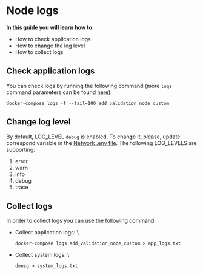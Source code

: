 # Node logs

**In this guide you will learn how to:**

* How to check application logs
* How to change the log level
* How to collect logs

## Check application logs

You can check logs by running the following command (more `logs` command parameters can be found [here](https://docs.docker.com/compose/reference/logs/)):

```
docker-compose logs -f --tail=100 add_validation_node_custom
```

## Change log level

By default, LOG\_LEVEL `debug` is enabled. To change it, please, update correspond variable in the [Network .env file](node-logs.md#check-application-logs). The following LOG\_LEVELS are supporting:

1. error
2. warn
3. info
4. debug
5. trace

## Collect logs

In order to collect logs you can use the following command:

*   Collect application logs: \\

    `docker-compose logs add_validation_node_custom > app_logs.txt`
*   Collect system logs: \\

    `dmesg > system_logs.txt`
